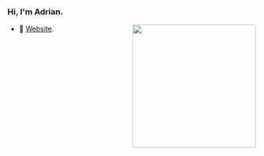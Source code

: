 ### Hi, I'm Adrian.

<img align="right" src="https://octodex.github.com/images/defunktocat.png" height="250">

* 🔗 [Website](https://evokzh.github.io).
